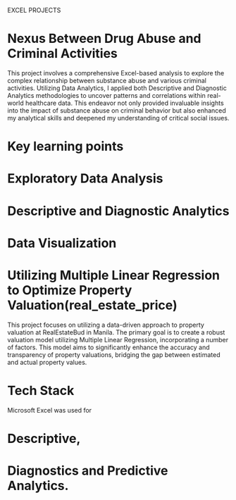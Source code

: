 EXCEL PROJECTS
# Nexus Between Drug Abuse and Criminal Activities
This project involves a comprehensive Excel-based analysis to explore the complex relationship between substance abuse and various criminal activities. Utilizing Data Analytics, I applied both Descriptive and Diagnostic Analytics methodologies to uncover patterns and correlations within real-world healthcare data. This endeavor not only provided invaluable insights into the impact of substance abuse on criminal behavior but also enhanced my analytical skills and deepened my understanding of critical social issues.
# Key learning points
# Exploratory Data Analysis
# Descriptive and Diagnostic Analytics
# Data Visualization





# Utilizing Multiple Linear Regression to Optimize Property Valuation(real_estate_price)
This project focuses on utilizing a data-driven approach to property valuation at RealEstateBud in Manila. The primary goal is to create a robust valuation model utilizing Multiple Linear Regression, incorporating a number of factors. This model aims to significantly enhance the accuracy and transparency of property valuations, bridging the gap between estimated and actual property values.
# Tech Stack
Microsoft Excel was used for 
# Descriptive, 
# Diagnostics and Predictive Analytics.

